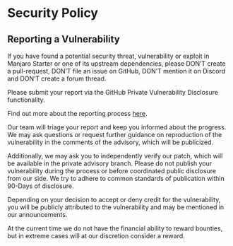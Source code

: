 # Security Policy

## Reporting a Vulnerability

If you have found a potential security threat, vulnerability or exploit in Manjaro Starter
or one of its upstream dependencies, please DON’T create a pull-request, DON’T
file an issue on GitHub, DON’T mention it on Discord and DON’T create a forum thread.

Please submit your report via the GitHub Private Vulnerability Disclosure functionality.

Find out more about the reporting process [here](https://docs.github.com/en/code-security/security-advisories/guidance-on-reporting-and-writing/privately-reporting-a-security-vulnerability#privately-reporting-a-security-vulnerability).

Our team will triage your report and keep you informed about the progress.
We may ask questions or request further guidance on reproduction of the vulnerability in the comments of the advisory, which will be publicized.

Additionally, we may ask you to independently verify our patch, which will be available in the private advisory branch. Please do not publish your vulnerability during the process or before coordinated public disclosure from our side. We try to adhere to common standards of publication within 90-Days of disclosure.

Depending on your decision to accept or deny credit for the vulnerability, you will be publicly attributed to the vulnerability and may be mentioned in our announcements.

At the current time we do not have the financial ability to reward bounties, 
but in extreme cases will at our discretion consider a reward.
